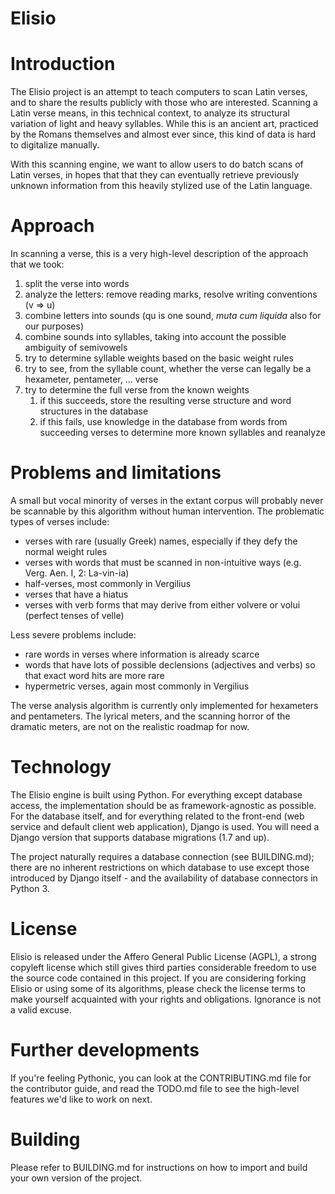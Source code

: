 Elisio
==

Introduction
===

The Elisio project is an attempt to teach computers to scan Latin verses, and to share the results publicly with those who are interested.
Scanning a Latin verse means, in this technical context, to analyze its structural variation of light and heavy syllables.
While this is an ancient art, practiced by the Romans themselves and almost ever since, this kind of data is hard to digitalize manually.

With this scanning engine, we want to allow users to do batch scans of Latin verses,
in hopes that that they can eventually retrieve previously unknown information from this heavily stylized use of the Latin language.

Approach
===

In scanning a verse, this is a very high-level description of the approach that we took:
1. split the verse into words
1. analyze the letters: remove reading marks, resolve writing conventions (v => u)
1. combine letters into sounds (qu is one sound, *muta cum liquida* also for our purposes)
1. combine sounds into syllables, taking into account the possible ambiguity of semivowels
1. try to determine syllable weights based on the basic weight rules
1. try to see, from the syllable count, whether the verse can legally be a hexameter, pentameter, ... verse
1. try to determine the full verse from the known weights
    1. if this succeeds, store the resulting verse structure and word structures in the database
    1. if this fails, use knowledge in the database from words from succeeding verses to determine more known syllables and reanalyze

Problems and limitations
===

A small but vocal minority of verses in the extant corpus will probably never be scannable by this algorithm without human intervention.
The problematic types of verses include:

* verses with rare (usually Greek) names, especially if they defy the normal weight rules
* verses with words that must be scanned in non-intuitive ways (e.g. Verg. Aen. I, 2: La-vin-ia)
* half-verses, most commonly in Vergilius
* verses that have a hiatus
* verses with verb forms that may derive from either volvere or volui (perfect tenses of velle)

Less severe problems include:
* rare words in verses where information is already scarce
* words that have lots of possible declensions (adjectives and verbs) so that exact word hits are more rare
* hypermetric verses, again most commonly in Vergilius

The verse analysis algorithm is currently only implemented for hexameters and pentameters.
The lyrical meters, and the scanning horror of the dramatic meters, are not on the realistic roadmap for now.

Technology
===

The Elisio engine is built using Python. For everything except database access, the implementation should be as framework-agnostic as possible.
For the database itself, and for everything related to the front-end (web service and default client web application), Django is used.
You will need a Django version that supports database migrations (1.7 and up).

The project naturally requires a database connection (see BUILDING.md); there are no inherent restrictions on which database to use
except those introduced by Django itself - and the availability of database connectors in Python 3.

License
===

Elisio is released under the Affero General Public License (AGPL), a strong copyleft license which still gives third parties
considerable freedom to use the source code contained in this project.
If you are considering forking Elisio or using some of its algorithms,
please check the license terms to make yourself acquainted with your rights and obligations.
Ignorance is not a valid excuse.

Further developments
===

If you're feeling Pythonic, you can look at the CONTRIBUTING.md file for the contributor guide,
and read the TODO.md file to see the high-level features we'd like to work on next.

Building
===
Please refer to BUILDING.md for instructions on how to import and build your own version of the project.
